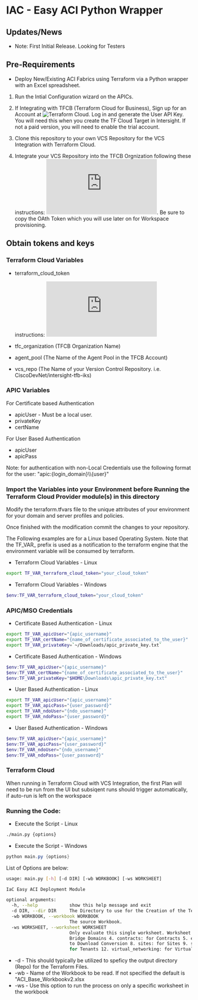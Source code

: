 # IAC - Easy ACI Python Wrapper

## Updates/News

* Note: First Initial Release.  Looking for Testers

## Pre-Requirements

* Deploy New/Existing ACI Fabrics using Terraform via a Python wrapper with an Excel spreadsheet.

1. Run the Intial Configuration wizard on the APICs.

2. If Integrating with TFCB (Terraform Cloud for Business), Sign up for an Account at ![Terraform Cloud](https://app.terraform.io/). Log in and generate the User API Key. You will need this when you create the TF Cloud Target in Intersight.  If not a paid version, you will need to enable the trial account.

3. Clone this repository to your own VCS Repository for the VCS Integration with Terraform Cloud.

4. Integrate your VCS Repository into the TFCB Orgnization following these instructions: ![VCS Integration](https://www.terraform.io/docs/cloud/vcs/index.html).  Be sure to copy the OAth Token which you will use later on for Workspace provisioning.

## Obtain tokens and keys

### Terraform Cloud Variables

* terraform_cloud_token

  instructions: ![Terraform Cloud API Tokens](https://www.terraform.io/docs/cloud/users-teams-organizations/api-tokens.html)

* tfc_organization (TFCB Organization Name)
* agent_pool (The Name of the Agent Pool in the TFCB Account)
* vcs_repo (The Name of your Version Control Repository. i.e. CiscoDevNet/intersight-tfb-iks)

### APIC Variables

For Certificate based Authentication

* apicUser - Must be a local user.
* privateKey
* certName

For User Based Authentication

* apicUser
* apicPass

Note: for authentication with non-Local Credentials use the following format for the user: "apic:{login_domain}\\\\{user}"

### Import the Variables into your Environment before Running the Terraform Cloud Provider module(s) in this directory

Modify the terraform.tfvars file to the unique attributes of your environment for your domain and server profiles and policies.

Once finished with the modification commit the changes to your repository.

The Following examples are for a Linux based Operating System.  Note that the TF_VAR_ prefix is used as a notification to the terraform engine that the environment variable will be consumed by terraform.

* Terraform Cloud Variables - Linux

```bash
export TF_VAR_terraform_cloud_token="your_cloud_token"
```

* Terraform Cloud Variables - Windows

```powershell
$env:TF_VAR_terraform_cloud_token="your_cloud_token"
```

### APIC/MSO Credentials

* Certificate Based Authentication - Linux

```bash
export TF_VAR_apicUser="{apic_username}"
export TF_VAR_certName="{name_of_certificate_associated_to_the_user}"
export TF_VAR_privateKey=`~/Downloads/apic_private_key.txt`
```

* Certificate Based Authentication - Windows

```powershell
$env:TF_VAR_apicUser="{apic_username}"
$env:TF_VAR_certName="{name_of_certificate_associated_to_the_user}"
$env:TF_VAR_privateKey="$HOME\Downloads\apic_private_key.txt"
```

* User Based Authentication - Linux

```bash
export TF_VAR_apicUser="{apic_username}"
export TF_VAR_apicPass="{user_password}"
export TF_VAR_ndoUser="{ndo_username}"
export TF_VAR_ndoPass="{user_password}"
```

* User Based Authentication - Windows

```powershell
$env:TF_VAR_apicUser="{apic_username}"
$env:TF_VAR_apicPass="{user_password}"
$env:TF_VAR_ndoUser="{ndo_username}"
$env:TF_VAR_ndoPass="{user_password}"
```

### Terraform Cloud

When running in Terraform Cloud with VCS Integration, the first Plan will need to be run from the UI but subsiqent runs should trigger automatically, if auto-run is left on the workspace

### Running the Code:

* Execute the Script - Linux

```bash
./main.py {options}
```

* Execute the Script - Windows

```powershell
python main.py {options}
```

List of Options are below:

```bash
usage: main.py [-h] [-d DIR] [-wb WORKBOOK] [-ws WORKSHEET]

IaC Easy ACI Deployment Module

optional arguments:
  -h, --help            show this help message and exit
  -d DIR, --dir DIR     The Directory to use for the Creation of the Terraform Files.
  -wb WORKBOOK, --workbook WORKBOOK
                        The source Workbook.
  -ws WORKSHEET, --worksheet WORKSHEET
                        Only evaluate this single worksheet. Worksheet values are: 1. access - for Access 2. admin: for Admin 3. bridge_domains: for
                        Bridge Domains 4. contracts: for Contracts 5. epgs: for EPGs 6. fabric: for Fabric 7. l3out: for L3Out 8. port_convert: for Uplink
                        to Download Conversion 8. sites: for Sites 9. switches: for Switch Profiles 10. system_settings: for System Settings 11. tenants:
                        for Tenants 12. virtual_networking: for Virtual Networking
```

* -d - This should typically be utilized to speficy the output directory (Repo) for the Terraform Files.
* -wb - Name of the Workbook to be read.  If not specified the default is "ACI_Base_Workbookv2.xlsx
* -ws - Use this option to run the process on only a specific worksheet in the workbook
